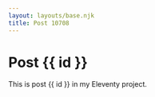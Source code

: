 ```yaml
---
layout: layouts/base.njk
title: Post 10708
---
```


# Post {{ id }}

This is post {{ id }} in my Eleventy project.
